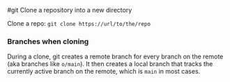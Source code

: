 #git
Clone a repository into a new directory

Clone a repo: `git clone https://url/to/the/repo`

### Branches when cloning
During a clone, git creates a remote branch for every branch on the remote (aka branches like `o/main`). It then creates a local branch that tracks the currently active branch on the remote, which is `main` in most cases.
